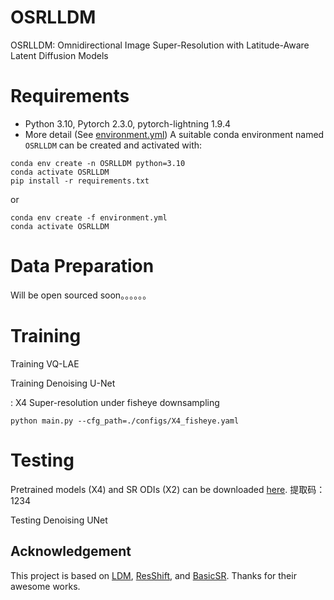 # OSRLLDM
OSRLLDM: Omnidirectional Image Super-Resolution with Latitude-Aware Latent Diffusion Models

# Requirements
* Python 3.10, Pytorch 2.3.0, pytorch-lightning 1.9.4
* More detail (See [environment.yml](environment.yml))
A suitable conda environment named `OSRLLDM` can be created and activated with:
```
conda env create -n OSRLLDM python=3.10
conda activate OSRLLDM
pip install -r requirements.txt
```
or
```
conda env create -f environment.yml
conda activate OSRLLDM
```

# Data Preparation
Will be open sourced soon。。。。。。

# Training
Training VQ-LAE

Training Denoising U-Net

: X4 Super-resolution under fisheye downsampling
```
python main.py --cfg_path=./configs/X4_fisheye.yaml
```
# Testing
Pretrained models (X4) and SR ODIs (X2) can be downloaded [here](https://pan.baidu.com/s/1zrW_TL0c4iUw8_CIN8u3nQ). 提取码：1234

Testing Denoising UNet

## Acknowledgement

This project is based on [LDM](https://github.com/CompVis/latent-diffusion), [ResShift](https://github.com/zsyOAOA/ResShift.git), and [BasicSR](https://github.com/XPixelGroup/BasicSR). Thanks for their awesome works.
